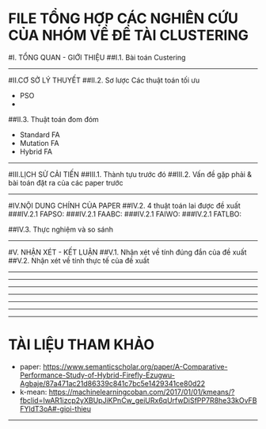 # FILE TỔNG HỢP CÁC NGHIÊN CỨU CỦA NHÓM VỀ ĐỀ TÀI CLUSTERING

#I. TỔNG QUAN - GIỚI THIỆU
##I.1. Bài toán Custering 
___
#II.CƠ SỞ LÝ THUYẾT
##II.2. Sơ lược Các thuật toán tối ưu
 + PSO
 +    
##II.3. Thuật toán đom đóm
 + Standard FA
 + Mutation FA
 + Hybrid FA
___
#III.LỊCH SỬ CẢI TIẾN
##III.1. Thành tựu trước đó
##III.2. Vấn đề gặp phải & bài toán đặt ra của các paper trước 
___
#IV.NỘI DUNG CHÍNH CỦA PAPER
##IV.2. 4 thuật toán lai được đề xuất
###IV.2.1 FAPSO:
###IV.2.1 FAABC:
###IV.2.1 FAIWO:
###IV.2.1 FATLBO:

##IV.3. Thực nghiệm và so sánh

___
#V. NHẬN XÉT - KẾT LUẬN
##V.1. Nhận xét về tính đúng đắn của đề xuất 
##V.2. Nhận xét về tính thực tế của đề xuất 
___
___
___
___
___
___
___
# TÀI LIỆU THAM KHẢO
+ paper: https://www.semanticscholar.org/paper/A-Comparative-Performance-Study-of-Hybrid-Firefly-Ezugwu-Agbaje/87a471ac21d86339c841c7bc5e1429341ce80d22
+ k-mean: https://machinelearningcoban.com/2017/01/01/kmeans/?fbclid=IwAR1izcp2yXBUpJiKPnCw_geiURx6qUrfwDiSfPP7R8he33kOvFBFYldT3oA#-gioi-thieu
___